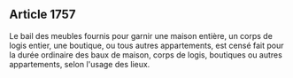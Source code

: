 Article 1757
----
Le bail des meubles fournis pour garnir une maison entière, un corps de logis
entier, une boutique, ou tous autres appartements, est censé fait pour la durée
ordinaire des baux de maison, corps de logis, boutiques ou autres appartements,
selon l'usage des lieux.

